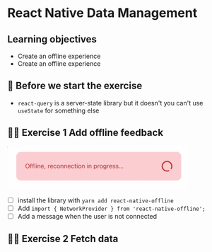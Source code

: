 # React Native Data Management

## Learning objectives

- Create an offline experience
- Create an offline experience

## 🥑 Before we start the exercise

- `react-query` is a server-state library but it doesn't you can't use `useState` for something else

## 🤸‍♀️ Exercise 1 Add offline feedback

![Offline Example](./offline-example.gif)

- [ ] install the library with `yarn add react-native-offline`
- [ ] Add `import { NetworkProvider } from 'react-native-offline';`
- [ ] Add a message when the user is not connected

## 🤸‍♀️ Exercise 2 Fetch data
